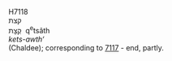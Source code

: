 <body>
  <p>H7118<br>  קצת  <br> קְצָת  ‎  q<sup>e</sup>tsâth  <br><i>kets-awth‘ </i><br>(Chaldee); corresponding to <a href="h7117.htm">7117</a>  - end, partly.<br></p>
 </body>
